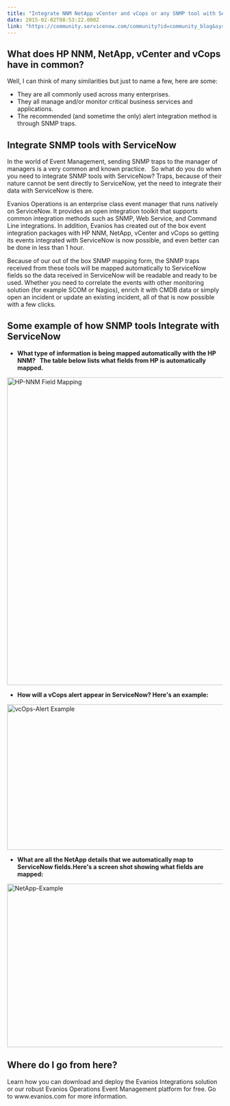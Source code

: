 ```yaml
---
title: "Integrate NNM NetApp vCenter and vCops or any SNMP tool with Servicenow"
date: 2015-02-02T08:53:22.000Z
link: "https://community.servicenow.com/community?id=community_blog&sys_id=f22e2a6ddbd0dbc01dcaf3231f961982"
---
```

<h2>What does HP NNM, NetApp, vCenter and vCops have in common?</h2><p></p><p>Well, I can think of many similarities but just to name a few, here are some:</p><ul><li>They are all commonly used across many enterprises.</li><li>They all manage and/or monitor critical business services and applications.</li><li>The recommended (and sometime the only) alert integration method is through SNMP traps.</li></ul><p></p><p></p><h2>Integrate SNMP tools with ServiceNow</h2><p></p><p>In the world of Event Management, sending SNMP traps to the manager of managers is a very common and known practice.   So what do you do when you need to integrate SNMP tools with ServiceNow? Traps, because of their nature cannot be sent directly to ServiceNow, yet the need to integrate their data with ServiceNow is there.</p><p></p><p>Evanios Operations is an enterprise class event manager that runs natively on ServiceNow. It provides an open integration toolkit that supports common integration methods such as SNMP, Web Service, and Command Line integrations. In addition, Evanios has created out of the box event integration packages with HP NNM, NetApp, vCenter and vCops so getting its events integrated with ServiceNow is now possible, and even better can be done in less than 1 hour.</p><p></p><p>Because of our out of the box SNMP mapping form, the SNMP traps received from these tools will be mapped automatically to ServiceNow fields so the data received in ServiceNow will be readable and ready to be used. Whether you need to correlate the events with other monitoring solution (for example SCOM or Nagios), enrich it with CMDB data or simply open an incident or update an existing incident, all of that is now possible with a few clicks.</p><p></p><h2>Some example of how SNMP tools Integrate with ServiceNow</h2><p></p><ul><li><strong>What type of information is being mapped automatically with the HP NNM?   The table below lists what fields from HP is automatically mapped.</strong></li></ul><p></p><p><a href="http://www.evanios.com/site/wp-content/uploads/2015/02/HP-NNM-Field-Mapping.png"><img alt="HP-NNM Field Mapping" class="wp-image-2034 size-full alignnone jiveImage" height="719" src="http://www.evanios.com/site/wp-content/uploads/2015/02/HP-NNM-Field-Mapping.png" width="784"/></a></p><p></p><p></p><p></p><ul><li><strong>How will a vCops alert appear in ServiceNow? Here's an example:</strong></li></ul><p></p><p><a href="http://www.evanios.com/site/wp-content/uploads/2015/02/vcOps-Alert-Example.png"><img alt="vcOps-Alert Example" class="size-large wp-image-2035 alignnone jiveImage" height="340" src="http://www.evanios.com/site/wp-content/uploads/2015/02/vcOps-Alert-Example-1024x403.png" style="height: 340px; width: 865.355px;" width="865"/></a></p><p></p><p></p><ul><li><strong>What are all the NetApp details that we automatically map to ServiceNow fields.Here's a screen shot showing what fields are mapped:</strong></li></ul><p></p><p></p><p><a href="http://www.evanios.com/site/wp-content/uploads/2015/02/NetApp-Example.png"><img alt="NetApp-Example" class="size-large wp-image-2036 alignnone jiveImage" height="382" src="http://www.evanios.com/site/wp-content/uploads/2015/02/NetApp-Example-1024x455.png" style="width: 860.598px; height: 382px;" width="861"/></a></p><h2></h2><h2></h2><h2>Where do I go from here?</h2><p></p><p>Learn how you can download and deploy the Evanios Integrations solution or our robust Evanios Operations Event Management platform for free. Go to www.evanios.com for more information.</p>
